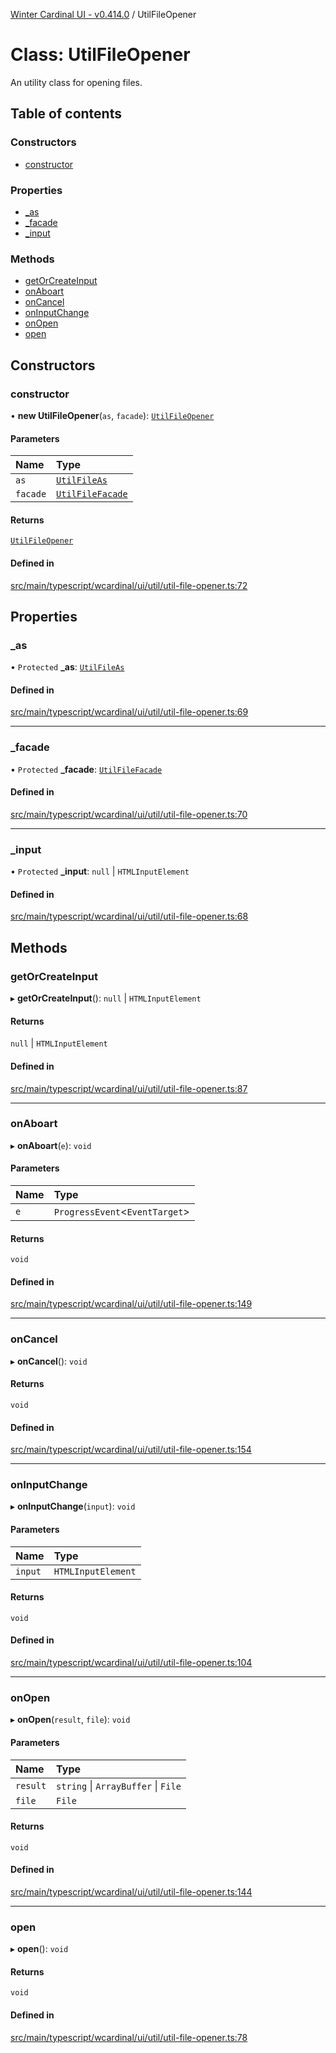 [Winter Cardinal UI - v0.414.0](../index.md) / UtilFileOpener

# Class: UtilFileOpener

An utility class for opening files.

## Table of contents

### Constructors

- [constructor](UtilFileOpener.md#constructor)

### Properties

- [\_as](UtilFileOpener.md#_as)
- [\_facade](UtilFileOpener.md#_facade)
- [\_input](UtilFileOpener.md#_input)

### Methods

- [getOrCreateInput](UtilFileOpener.md#getorcreateinput)
- [onAboart](UtilFileOpener.md#onaboart)
- [onCancel](UtilFileOpener.md#oncancel)
- [onInputChange](UtilFileOpener.md#oninputchange)
- [onOpen](UtilFileOpener.md#onopen)
- [open](UtilFileOpener.md#open)

## Constructors

### constructor

• **new UtilFileOpener**(`as`, `facade`): [`UtilFileOpener`](UtilFileOpener.md)

#### Parameters

| Name | Type |
| :------ | :------ |
| `as` | [`UtilFileAs`](../index.md#utilfileas) |
| `facade` | [`UtilFileFacade`](../interfaces/UtilFileFacade.md) |

#### Returns

[`UtilFileOpener`](UtilFileOpener.md)

#### Defined in

[src/main/typescript/wcardinal/ui/util/util-file-opener.ts:72](https://github.com/winter-cardinal/winter-cardinal-ui/blob/v0.414.0/src/main/typescript/wcardinal/ui/util/util-file-opener.ts#L72)

## Properties

### \_as

• `Protected` **\_as**: [`UtilFileAs`](../index.md#utilfileas)

#### Defined in

[src/main/typescript/wcardinal/ui/util/util-file-opener.ts:69](https://github.com/winter-cardinal/winter-cardinal-ui/blob/v0.414.0/src/main/typescript/wcardinal/ui/util/util-file-opener.ts#L69)

___

### \_facade

• `Protected` **\_facade**: [`UtilFileFacade`](../interfaces/UtilFileFacade.md)

#### Defined in

[src/main/typescript/wcardinal/ui/util/util-file-opener.ts:70](https://github.com/winter-cardinal/winter-cardinal-ui/blob/v0.414.0/src/main/typescript/wcardinal/ui/util/util-file-opener.ts#L70)

___

### \_input

• `Protected` **\_input**: ``null`` \| `HTMLInputElement`

#### Defined in

[src/main/typescript/wcardinal/ui/util/util-file-opener.ts:68](https://github.com/winter-cardinal/winter-cardinal-ui/blob/v0.414.0/src/main/typescript/wcardinal/ui/util/util-file-opener.ts#L68)

## Methods

### getOrCreateInput

▸ **getOrCreateInput**(): ``null`` \| `HTMLInputElement`

#### Returns

``null`` \| `HTMLInputElement`

#### Defined in

[src/main/typescript/wcardinal/ui/util/util-file-opener.ts:87](https://github.com/winter-cardinal/winter-cardinal-ui/blob/v0.414.0/src/main/typescript/wcardinal/ui/util/util-file-opener.ts#L87)

___

### onAboart

▸ **onAboart**(`e`): `void`

#### Parameters

| Name | Type |
| :------ | :------ |
| `e` | `ProgressEvent`\<`EventTarget`\> |

#### Returns

`void`

#### Defined in

[src/main/typescript/wcardinal/ui/util/util-file-opener.ts:149](https://github.com/winter-cardinal/winter-cardinal-ui/blob/v0.414.0/src/main/typescript/wcardinal/ui/util/util-file-opener.ts#L149)

___

### onCancel

▸ **onCancel**(): `void`

#### Returns

`void`

#### Defined in

[src/main/typescript/wcardinal/ui/util/util-file-opener.ts:154](https://github.com/winter-cardinal/winter-cardinal-ui/blob/v0.414.0/src/main/typescript/wcardinal/ui/util/util-file-opener.ts#L154)

___

### onInputChange

▸ **onInputChange**(`input`): `void`

#### Parameters

| Name | Type |
| :------ | :------ |
| `input` | `HTMLInputElement` |

#### Returns

`void`

#### Defined in

[src/main/typescript/wcardinal/ui/util/util-file-opener.ts:104](https://github.com/winter-cardinal/winter-cardinal-ui/blob/v0.414.0/src/main/typescript/wcardinal/ui/util/util-file-opener.ts#L104)

___

### onOpen

▸ **onOpen**(`result`, `file`): `void`

#### Parameters

| Name | Type |
| :------ | :------ |
| `result` | `string` \| `ArrayBuffer` \| `File` |
| `file` | `File` |

#### Returns

`void`

#### Defined in

[src/main/typescript/wcardinal/ui/util/util-file-opener.ts:144](https://github.com/winter-cardinal/winter-cardinal-ui/blob/v0.414.0/src/main/typescript/wcardinal/ui/util/util-file-opener.ts#L144)

___

### open

▸ **open**(): `void`

#### Returns

`void`

#### Defined in

[src/main/typescript/wcardinal/ui/util/util-file-opener.ts:78](https://github.com/winter-cardinal/winter-cardinal-ui/blob/v0.414.0/src/main/typescript/wcardinal/ui/util/util-file-opener.ts#L78)
